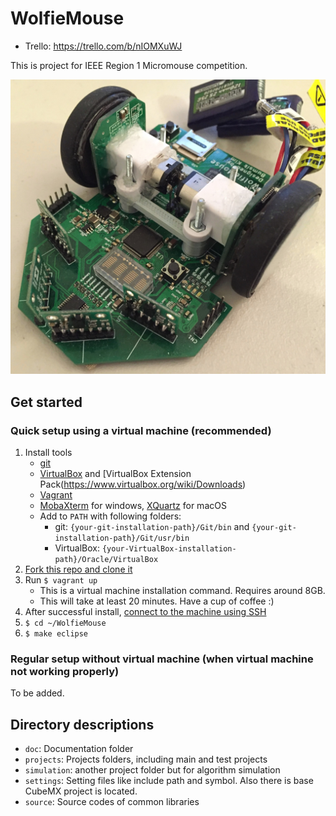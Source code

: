 # WolfieMouse

* Trello: <https://trello.com/b/nIOMXuWJ>

This is project for IEEE Region 1 Micromouse competition.

![micromouse](doc/images/micromouse_old.jpg)

## Get started

### Quick setup using a virtual machine (recommended)

1. Install tools
    * [git](https://git-scm.com/downloads)
    * [VirtualBox](https://www.virtualbox.org/wiki/Downloads) and [VirtualBox Extension Pack(https://www.virtualbox.org/wiki/Downloads)
    * [Vagrant](https://www.vagrantup.com/)
    * [MobaXterm](http://mobaxterm.mobatek.net/) for windows, [XQuartz](https://www.xquartz.org/) for macOS
    * Add to `PATH` with following folders:
        * git: `{your-git-installation-path}/Git/bin` and `{your-git-installation-path}/Git/usr/bin`
        * VirtualBox: `{your-VirtualBox-installation-path}/Oracle/VirtualBox`
2. [Fork this repo and clone it](doc/Github_HOWTO.md#Set-up-your-repository)
3. Run `$ vagrant up`
    * This is a virtual machine installation command. Requires around 8GB.
    * This will take at least 20 minutes. Have a cup of coffee :)
4. After successful install, [connect to the machine using SSH](doc/SSH_HOWTO.md)
5. `$ cd ~/WolfieMouse`
6. `$ make eclipse`

### Regular setup without virtual machine (when virtual machine not working properly)

To be added.

## Directory descriptions

* `doc`: Documentation folder
* `projects`: Projects folders, including main and test projects
* `simulation`: another project folder but for algorithm simulation
* `settings`: Setting files like include path and symbol. Also there is base CubeMX project is located.
* `source`: Source codes of common libraries


